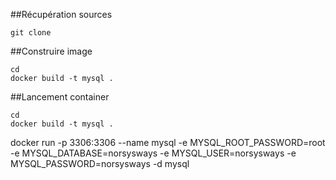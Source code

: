 ##Récupération sources
```  
git clone 
```  



##Construire image
```  
cd 
docker build -t mysql .
```  

##Lancement container
```  
cd 
docker build -t mysql .
```  

docker run -p 3306:3306 --name mysql -e MYSQL_ROOT_PASSWORD=root -e MYSQL_DATABASE=norsysways -e MYSQL_USER=norsysways -e MYSQL_PASSWORD=norsysways -d mysql
